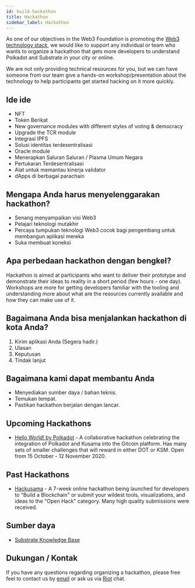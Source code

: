 ```yaml
---
id: build-hackathon
title: Hackathon
sidebar_label: Hackathon
---
```


As one of our objectives in the Web3 Foundation is promoting the [Web3 technology stack](http://wiki.web3.foundation/en/latest/tech_stack/tech_stack_overview/), we would like to support any individual or team who wants to organize a hackathon that gets more developers to understand Polkadot and Substrate in your city or online.

We are not only providing technical resources for you, but we can have someone from our team give a hands-on workshop/presentation about the technology to help participants get started hacking on it more quickly.

## Ide ide

- NFT
- Token Berikat
- New governance modules with different styles of voting & democracy
- Upgrade the TCR module
- Integrasi IPFS
- Solusi identitas terdesentralisasi
- Oracle module
- Menerapkan Saluran Saluran / Plasma Umum Negara
- Pertukaran Terdesentralisasi
- Alat untuk memantau kinerja validator
- dApps di berbagai parachain

## Mengapa Anda harus menyelenggarakan hackathon?

- Senang menyampaikan visi Web3
- Pelajari teknologi mutakhir
- Percaya tumpukan teknologi Web3 cocok bagi pengembang untuk membangun aplikasi mereka
- Suka membuat koneksi

## Apa perbedaan hackathon dengan bengkel?

Hackathon is aimed at participants who want to deliver their prototype and demonstrate their ideas to reality in a short period (few hours - one day). Workshops are more for getting developers familiar with the tooling and understanding more about what are the resources currently available and how they can make use of it.

## Bagaimana Anda bisa menjalankan hackathon di kota Anda?

1. Kirim aplikasi Anda (Segera hadir.)
2. Ulasan
3. Keputusan
4. Tindak lanjut

## Bagaimana kami dapat membantu Anda

- Menyediakan sumber daya / bahan teknis.
- Temukan tempat.
- Pastikan hackathon berjalan dengan lancar.

## Upcoming Hackathons

- [Hello World! by Polkadot](https://gitcoin.co/hackathon/polkadot/onboard) - A collaborative hackathon celebrating the integration of Polkadot and Kusama into the Gitcoin platform. Has many sets of smaller challenges that will reward in either DOT or KSM. Open from 15 October - 12 November 2020.

## Past Hackathons

- [Hackusama](https://hackusama.devpost.com/) - A 7-week online hackathon being launched for developers to "Build a Blockchain" or submit your wildest tools, visualizations, and ideas to the "Open Hack" category. Many high quality submissions were received.

## Sumber daya

- [Substrate Knowledge Base](https://substrate.dev/docs/en/)

## Dukungan / Kontak

If you have any questions regarding organizing a hackathon, please free feel to contact us by [email](mailto:events@web3.foundation) or ask us via [Riot](https://riot.im/app/#/room/#polkadot-watercooler:matrix.org) chat.
